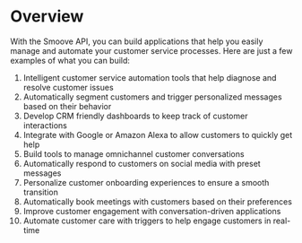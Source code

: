 # Overview

With the Smoove API, you can build applications that help you easily manage and automate your customer service processes. Here are just a few examples of what you can build:

1. Intelligent customer service automation tools that help diagnose and resolve customer issues
2. Automatically segment customers and trigger personalized messages based on their behavior
3. Develop CRM friendly dashboards to keep track of customer interactions
4. Integrate with Google or Amazon Alexa to allow customers to quickly get help
5. Build tools to manage omnichannel customer conversations
6. Automatically respond to customers on social media with preset messages
7. Personalize customer onboarding experiences to ensure a smooth transition
8. Automatically book meetings with customers based on their preferences
9. Improve customer engagement with conversation-driven applications
10. Automate customer care with triggers to help engage customers in real-time

